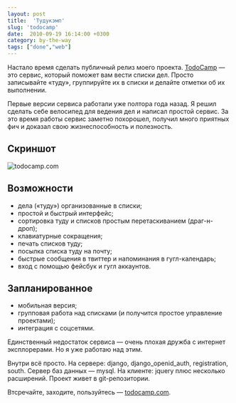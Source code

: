 ```yaml
---
layout: post
title:  'Тудукэмп'
slug: 'todocamp'
date:  2010-09-19 16:14:00 +0300
category: by-the-way
tags: ["done","web"]
---
```


Настало время сделать публичный релиз моего проекта. [TodoCamp](http://todocamp.com/) — это сервис, который поможет вам вести списки дел. Просто записывайте «туду», группируйте их в списки и делайте отметки об их выполнении.

Первые версии сервиса работали уже полтора года назад. Я решил сделать себе велосипед для ведения дел и написал простой сервис. За это время работы сервис заметно похорошел, получил много приятных фич и доказал свою жизнеспособность и полезность.

## Скриншот

![todocamp.com](http://media.rukeba.com/files/todocamp.png "TodoCamp - personal online task manager")

## Возможности

- дела («туду») организованные в списки;
- простой и быстрый интерфейс;
- сортировка туду и списков простым перетаскиванием (драг-н-дроп);
- клавиатурные сокращения;
- печать списков туду;
- посылка списка туду на почту;
- быстрые сообщения в твиттер и напоминания в гугл-календарь;
- вход с помощью фейсбук и гугл аккаунтов.

## Запланированное

- мобильная версия;
- групповая работа над списками (и получится простое управление проектами);
- интеграция с соцсетями.

Единственный недостаток сервиса — очень плохая дружба с интернет эксплорерами. Но я уже работаю над этим.

Внутри всё просто. На сервере: django, django_openid_auth, registration, south. Сервер баз данных — mysql. На клиенте: jquery плюс несколько расширений. Проект живет в git-репозитории.

Втсречайте, заходите, пользуйтесь — [todocamp.com](http://todocamp.com/).


